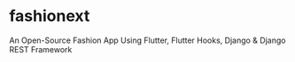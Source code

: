 # fashionext

An Open-Source Fashion App Using Flutter, Flutter Hooks, Django & Django REST Framework
